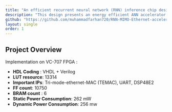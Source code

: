 ```yaml
---
title: "An efficient recurrent neural network (RNN) inference chip design for MIMO OFDM symbol detection"
description: "This design presents an energy efficient ANN accelerator RTL design which deploys MAC-tanh operations leveraging DSP48E1 IP in Virtex VC-707 FPGA for MIMO OFDM symbol detection"
github: "https://github.com/muhammadfarhan720/RNN-MIMO-Ethernet-accelerator"
layout: single
order: 1
---
```


## Project Overview

Implementation on VC-707 FPGA :
- **HDL Coding** : VHDL + Verilog
- **LUT resource**: 13314
- **Important IPs**: Tri-mode-ethernet-MAC (TEMAC), UART, DSP48E2 
- **FF count**: 10750
- **BRAM count** : 6
- **Static Power Consumption**: 262 mW
- **Dynamic Power Consumption**: 256 mw

